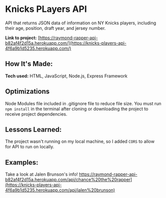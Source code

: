 # Knicks PLayers API
API that returns JSON data of information on NY Knicks players, including their age, position, draft year, and jersey number. 

**Link to project:** [https://raymond-rapper-api-b82af4f2d15a.herokuapp.com/](https://knicks-players-api-4f6a9b1d5235.herokuapp.com/)

## How It's Made:

**Tech used:** HTML, JavaScript, Node.js, Express Framework

## Optimizations
Node Modules file included in .gitignore file to reduce file size. You must run `npm install` in the terminal after cloning or downloading the project to receive project dependencies. 

## Lessons Learned:

The project wasn't running on my local machine, so I added `CORS` to allow for API to run on locally.

## Examples:
Take a look at Jalen Brunson's info!
https://raymond-rapper-api-b82af4f2d15a.herokuapp.com/api/chance%20the%20rapper](https://knicks-players-api-4f6a9b1d5235.herokuapp.com/api/jalen%20brunson)


